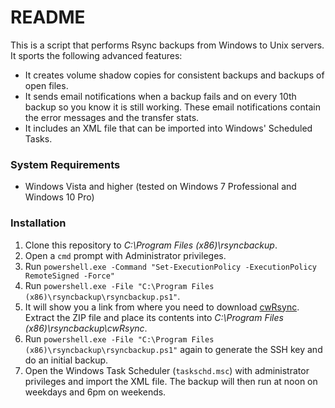 # README #

This is a script that performs Rsync backups from Windows to Unix servers. It sports the following advanced features:

* It creates volume shadow copies for consistent backups and backups of open files.
* It sends email notifications when a backup fails and on every 10th backup so you know it is still working. These email notifications contain the error messages and the transfer stats.
* It includes an XML file that can be imported into Windows' Scheduled Tasks.

### System Requirements ###

* Windows Vista and higher (tested on Windows 7 Professional and Windows 10 Pro)

### Installation ###

1. Clone this repository to *C:\Program Files (x86)\rsyncbackup*.
1. Open a `cmd` prompt with Administrator privileges.
1. Run `powershell.exe -Command "Set-ExecutionPolicy -ExecutionPolicy RemoteSigned -Force"`
1. Run `powershell.exe -File "C:\Program Files (x86)\rsyncbackup\rsyncbackup.ps1"`.
1. It will show you a link from where you need to download [cwRsync](https://www.itefix.net/content/cwrsync-free-edition). Extract the ZIP file and place its contents into *C:\Program Files (x86)\rsyncbackup\cwRsync*.
1. Run `powershell.exe -File "C:\Program Files (x86)\rsyncbackup\rsyncbackup.ps1"` again to generate the SSH key and do an initial backup.
1. Open the Windows Task Scheduler (`taskschd.msc`) with administrator privileges and import the XML file. The backup will then run at noon on weekdays and 6pm on weekends.
